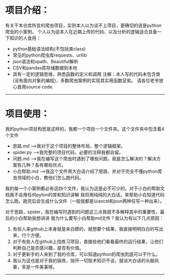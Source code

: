 # 项目介绍：
有关于本仓库所言的爬虫项目，实则本人以为谈不上项目，更确切的说是python爬虫的小案例。
个人以为适本人在近期上传的代码、以及分析的逻辑适合具备一下知识的人食用：
- python基础语法结构(不包括类class)
- 常见的python爬虫库requests、urllib
- json语法和xpath、Beautiful解析
- CSV和pandas库存储数据到本地
- 具有一定的逻辑思维，熟悉函数的定义和调用
注解：本人写的代码未包含类(没有面向对象的编程)，多数爬虫案例的实现其实用函数足矣。
请各位老爷放心食用source code.
---
# 项目使用：
我的python项目构思是这样的，我都一个项目一个文件夹。这个文件夹中包含着4个文件
- 思路.md     -->我对于这个项目的整体布局，整个逻辑框架。
- spider.py   -->我完整的项目代码，必要的注释我都会留。
- 问题.md      -->我在编写这个爬虫时遇到了哪些问题，我是怎么解决的？解决方案有几种？各有哪些优点。
- 小白帮助.md   -->我这个文件用大白话介绍了思路，并对于完全不懂python爬虫领域的小白，教他们怎么跑代码。

我的每一个小案例都必有这四个文件，我认为这是必不可少的。对于小白的帮助文档我不会用任何pyton的库和知识讲解
我将用纯纯的大白话，来帮助小白知道代码怎么跑，跑完后会生成什么文件（一般我都是以excel和json两种任写一种出来）。 

对于思路，spider，我在编写时遇到的问题这三点我就不多解释其中的重要性，最后的小白帮助我想讲讲
我为什么要写小白帮助md文件？我认为有以下几点原因：
1. 有些人来github上本身就是来白嫖的，就想要个结果，我直接明明白白的写出来，行个方便。
2. 对于有些人在github上找练习项目，直接给他们看看最终的运行结果，让他们判断自己是否感兴趣，是否有价值。
3. 对于更新手的人来到了我的仓库，可以知道python的爬虫到底可以干什么。
4. 我认为这也是对于我的锻炼，抛开一切技术知识不谈，就谈大白话的头脑风暴，多是一件美事呀。
---
